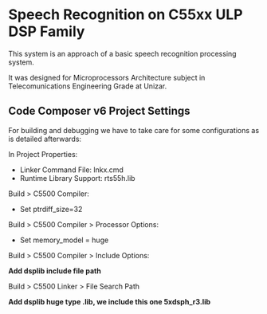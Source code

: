 # Speech Recognition on C55xx ULP DSP Family

This system is an approach of a basic speech recognition processing system.

It was designed for Microprocessors Architecture subject in Telecomunications Engineering Grade at Unizar.

## Code Composer v6 Project Settings
For building and debugging we have to take care for some configurations as is detailed afterwards:

In Project Properties:

* Linker Command File: lnkx.cmd
* Runtime Library Support: rts55h.lib

Build > C5500 Compiler:

* Set ptrdiff_size=32

Build > C5500 Compiler > Processor Options:

* Set memory_model = huge

Build > C5500 Compiler > Include Options:

__Add dsplib include file path__

Build > C5500 Linker > File Search Path

__Add dsplib huge type .lib, we include this one 5xdsph_r3.lib__

